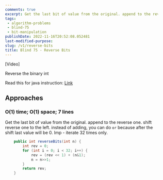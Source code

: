 ```yaml
---
comments: true
excerpt: Get the last bit of value from the original. append to the reverse one. shift reverse one to the left. instead of adding, you can do `or` because after the shift last value will be 0. Imp - iterate 32 times only.
tags:
 - algorithm-problems
 - blind-75
 - bit-manipulation
publishDate: 2022-11-16T20:52:08.052481
last-modified-purpose:
slug: /v1/reverse-bits
title: Blind 75 - Reverse Bits
---
```


[Video]

Reverse the binary int

Read this for java instruction: [Link](https://leetcode.com/problems/reverse-bits/)

## Approaches

### O(1) time; O(1) space; 7 lines

Get the last bit of value from the original. append to the reverse one. shift reverse one to the left. instead of adding, you can do `or` because after the shift last value will be 0. Imp - iterate 32 times only.

```java
    public int reverseBits(int n) {
        int rev = 0;
        for (int i = 0; i < 32; i++) {
            rev = (rev << 1) + (n&1);            
            n = n>>1;
        }
        return rev;
    }
```